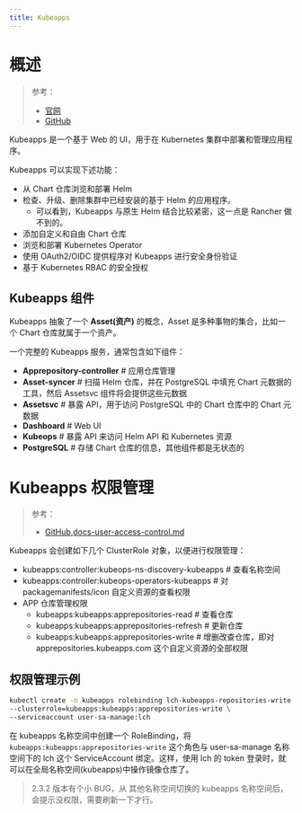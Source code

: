 ```yaml
---
title: Kubeapps
---
```


# 概述

> 参考：
> - [官网](https://kubeapps.com/)
> - [GitHub](https://github.com/kubeapps/kubeapps)

Kubeapps 是一个基于 Web 的 UI，用于在 Kubernetes 集群中部署和管理应用程序。

Kubeapps 可以实现下述功能：

- 从 Chart 仓库浏览和部署 Helm
- 检查、升级、删除集群中已经安装的基于 Helm 的应用程序。
  - 可以看到，Kubeapps 与原生 Helm 结合比较紧密，这一点是 Rancher 做不到的。
- 添加自定义和自由 Chart 仓库
- 浏览和部署 Kubernetes Operator
- 使用 OAuth2/OIDC 提供程序对 Kubeapps 进行安全身份验证
- 基于 Kubernetes RBAC 的安全授权

## Kubeapps 组件

Kubeapps 抽象了一个 **Asset(资产)** 的概念，Asset 是多种事物的集合，比如一个 Chart 仓库就属于一个资产。

一个完整的 Kubeapps 服务，通常包含如下组件：

- **Apprepository-controller** # 应用仓库管理
- **Asset-syncer** # 扫描 Helm 仓库，并在 PostgreSQL 中填充 Chart 元数据的工具，然后 Assetsvc 组件将会提供这些元数据
- **Assetsvc** # 暴露 API，用于访问 PostgreSQL 中的 Chart 仓库中的 Chart 元数据
- **Dashboard** # Web UI
- **Kubeops** # 暴露 API 来访问 Helm API 和 Kubernetes 资源
- **PostgreSQL** # 存储 Chart 仓库的信息，其他组件都是无状态的

# Kubeapps 权限管理

> 参考：
> - [GitHub,docs-user-access-control.md](https://github.com/kubeapps/kubeapps/blob/master/docs/user/access-control.md)

Kubeapps 会创建如下几个 ClusterRole 对象，以便进行权限管理：

- kubeapps:controller:kubeops-ns-discovery-kubeapps # 查看名称空间
- kubeapps:controller:kubeops-operators-kubeapps # 对 packagemanifests/icon 自定义资源的查看权限
- APP 仓库管理权限
  - kubeapps:kubeapps:apprepositories-read # 查看仓库
  - kubeapps:kubeapps:apprepositories-refresh # 更新仓库
  - kubeapps:kubeapps:apprepositories-write # 增删改查仓库，即对 apprepositories.kubeapps.com 这个自定义资源的全部权限

## 权限管理示例

```bash
kubectl create -n kubeapps rolebinding lch-kubeapps-repositories-write  \
--clusterrole=kubeapps:kubeapps:apprepositories-write \
--serviceaccount user-sa-manage:lch
```

在 kubeapps 名称空间中创建一个 RoleBinding，将 `kubeapps:kubeapps:apprepositories-write` 这个角色与 user-sa-manage 名称空间下的 lch 这个 ServiceAccount 绑定。这样，使用 lch 的 token 登录时，就可以在全局名称空间(kubeapps)中操作镜像仓库了。

> 2.3.2 版本有个小 BUG，从 其他名称空间切换的 kubeapps 名称空间后，会提示没权限，需要刷新一下才行。
